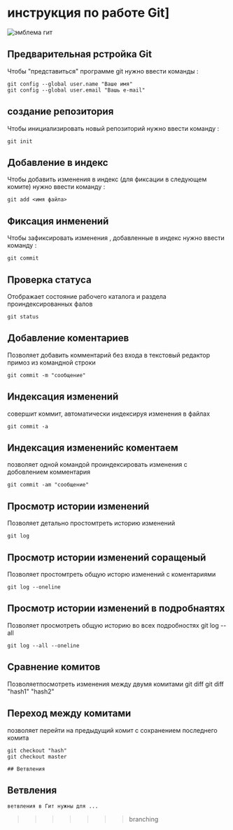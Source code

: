# **инструкция по работе Git**]

![эмблема гит](dfs.jpg)

## Предварительная рстройка Git

Чтобы "представиться" программе git нужно ввести команды :

    git config --global user.name "Ваше имя"
    git config --global user.email "Вашь e-mail"

## создание репозитория

Чтобы инициализировать новый репозиторий нужно ввести команду :

    git init

## Добавление в индекс

Чтобы добавить изменения в индекс (для фиксации в следующем комите) нужно ввести команду :

    git add <имя файла>

## Фиксация инменений

 Чтобы зафиксировать изменения , добавленные в индекс нужно ввести команду :

    git commit  

## Проверка статуса 

Отображает состояние рабочего каталога и раздела проиндексированных фалов

    git status

## Добавление коментариев
Позволяет добавить комментарий без входа в текстовый редактор примоз из командной строки

    git commit -m "сообщение"

## Индексация изменений 
cовершит коммит, автоматически индексируя изменения в файлах

    git commit -a

##  Индексация измененийс коментаем
позволяет одной командой проиндексировать изменения с добовлением комментария

    git commit -am "сообщение"

##  Просмотр истории изменений
Позволяет детально простомтреть историю изменений
    
    git log

##  Просмотр истории изменений соращеный
Позволяет простомтреть общую исторю изменений с коментариями 

    git log --oneline

## Просмотр истории изменений в подробнаятях
Позволяет просмотреть общую историю во всех подробностях 
    git log --all


    git log --all --oneline

## Сравнение комитов
Позволяетпосмотреть изменения между двумя комитами
    git diff
    git diff "hash1" "hash2"
## Переход между комитами
позволяет перейти на предыдущий комит с сохранением последнего комита
    
    git checkout "hash"
    git checkout master

    ## Ветвления
## Ветвления

    ветвления в Гит нужны для ...
    
>>>>>>> branching
